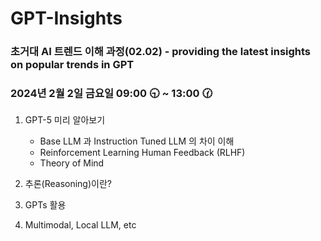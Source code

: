 # GPT-Insights

### 초거대 AI 트렌드 이해 과정(02.02) - providing the latest insights on popular trends in GPT

### 2024년 2월 2일 금요일 09:00 🕤 ~ 13:00 🕜



1. GPT-5 미리 알아보기

   - Base LLM 과 Instruction Tuned LLM 의 차이 이해
   - Reinforcement Learning Human Feedback (RLHF)
   - Theory of Mind

2. 추론(Reasoning)이란?

3. GPTs 활용

4. Multimodal, Local LLM, etc
